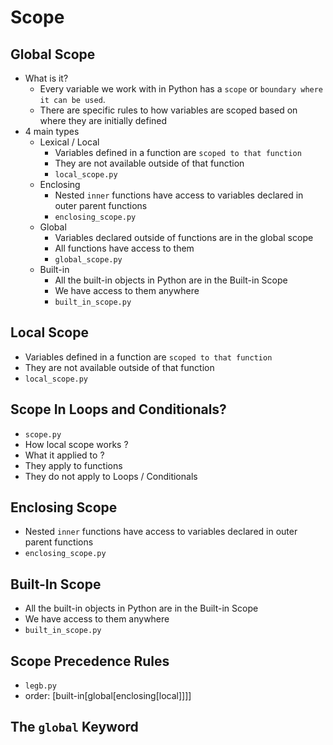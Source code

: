 # Scope

## Global Scope
- What is it?
    - Every variable we work with in Python has a `scope` or `boundary where it can be used`.
    - There are specific rules to how variables are scoped based on where they are initially defined
- 4 main types
    - Lexical / Local
        - Variables defined in a function are `scoped to that function`
        - They are not available outside of that function
        - `local_scope.py`
    - Enclosing
        - Nested `inner` functions have access to variables declared in outer parent functions
        - `enclosing_scope.py`
    - Global
        - Variables declared outside of functions are in the global scope
        - All functions have access to them
        - `global_scope.py`
    - Built-in
        - All the built-in objects in Python are in the Built-in Scope
        - We have access to them anywhere
        - `built_in_scope.py`

## Local Scope
- Variables defined in a function are `scoped to that function`
- They are not available outside of that function
- `local_scope.py`

## Scope In Loops and Conditionals?
- `scope.py`
- How local scope works ?
- What it applied to ?
- They apply to functions
- They do not apply to Loops / Conditionals

## Enclosing Scope
- Nested `inner` functions have access to variables declared in outer parent functions
- `enclosing_scope.py`

## Built-In Scope
- All the built-in objects in Python are in the Built-in Scope
- We have access to them anywhere
- `built_in_scope.py`

## Scope Precedence Rules
- `legb.py`
- order: [built-in[global[enclosing[local]]]]

## The `global` Keyword